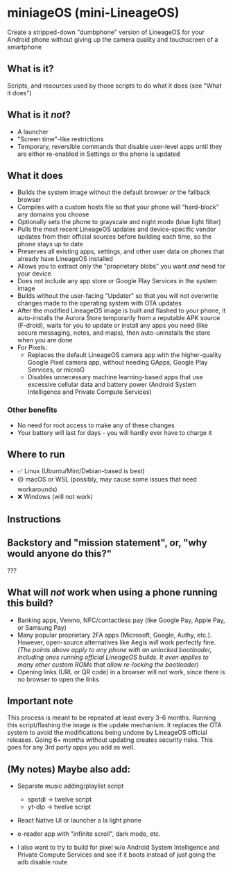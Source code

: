 # miniageOS (mini-LineageOS)

Create a stripped-down "dumbphone" version of LineageOS for your Android phone without giving up the camera quality and touchscreen of a smartphone

## What is it?

Scripts, and resources used by those scripts to do what it does (see "What it does")

## What is it *not*?
- A launcher
- "Screen time"-like restrictions
- Temporary, reversible commands that disable user-level apps until they are either re-enabled in Settings or the phone is updated

## What it does

- Builds the system image without the default browser *or* the fallback browser
- Compiles with a custom hosts file so that your phone will "hard-block" any domains you choose
- Optionally sets the phone to grayscale and night mode (blue light filter)
- Pulls the most recent LineageOS updates and device-specific vendor updates from their official sources before building each time, so the phone stays up to date
- Preserves all existing apps, settings, and other user data on phones that already have LineageOS installed
- Allows you to extract only the "proprietary blobs" you want *and* need for your device
- Does not include any app store or Google Play Services in the system image
- Builds without the user-facing "Updater" so that you will not overwrite changes made to the operating system with OTA updates
- After the modified LineageOS image is built and flashed to your phone, it auto-installs the Aurora Store temporarily from a reputable APK source (F-droid), waits for you to update or install any apps you need (like secure messaging, notes, and maps), then auto-uninstalls the store when you are done
- For Pixels:
    - Replaces the default LineageOS camera app with the higher-quality Google Pixel camera app, without needing GApps, Google Play Services, or microG
    - Disables unnecessary machine learning-based apps that use excessive cellular data and battery power (Android System Intelligence and Private Compute Services)

### Other benefits
- No need for root access to make any of these changes
- Your battery will last for days - you will hardly ever have to charge it

## Where to run

- ✅  Linux (Ubuntu/Mint/Debian-based is best)
- 🟡 macOS or WSL (possibly, may cause some issues that need workarounds)
- ❌ Windows (will not work)

## Instructions

## Backstory and "mission statement", or, "why would anyone do this?"

???

## What will *not* work when using a phone running this build?

- Banking apps, Venmo, NFC/contactless pay (like Google Pay, Apple Pay, or Samsung Pay)
- Many popular proprietary 2FA apps (Microsoft, Google, Authy, etc.). However, open-source alternatives like Aegis *will* work perfectly fine.
  *(The points above apply to any phone with an unlocked bootloader, including ones running official LineageOS builds. It even applies to many other custom ROMs that allow re-locking the bootloader)*
- Opening links (URL or QR code) in a browser will not work, since there is no browser to open the links


## Important note

This process is meant to be repeated at least every 3-6 months. Running this script/flashing the image *is* the update mechanism. It replaces the OTA system to avoid the modifications being undone by LineageOS official releases. Going 6+ months without updating creates security risks. This goes for any 3rd party apps you add as well.

## (My notes) Maybe also add:

- Separate music adding/playlist script
    - spotdl -> twelve script
    - yt-dlp -> twelve script

- React Native UI or launcher a la light phone
- e-reader app with "infinite scroll", dark mode, etc.

- I also want to try to build for pixel w/o Android System Intelligence and Private Compute Services and see if it boots instead of just going the adb disable route
